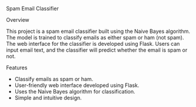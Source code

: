 
 Spam Email Classifier

 Overview

This project is a spam email classifier built using the Naive Bayes algorithm. The model is trained to classify emails as either spam or ham (not spam). The web interface for the classifier is developed using Flask. Users can input email text, and the classifier will predict whether the email is spam or not.


 Features

- Classify emails as spam or ham.
- User-friendly web interface developed using Flask.
- Uses the Naive Bayes algorithm for classification.
- Simple and intuitive design.



